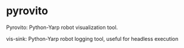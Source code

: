 pyrovito
========

Pyrovito: Python-Yarp robot visualization tool.

vis-sink: Python-Yarp robot logging tool, useful for headless execution